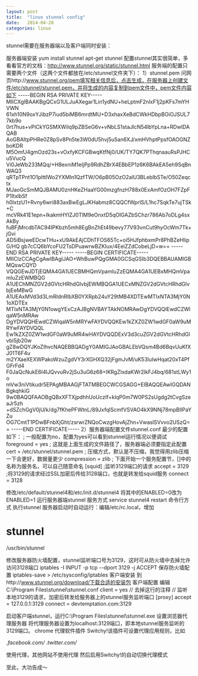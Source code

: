 ```yaml
---
layout: post
title:  "linux stunnel config"
date:   2014-04-28
categories: linux
---
```


stunnel需要在服务器端以及客户端同时安装：
 
服务器端安装
yum install stunnel
apt-get stunnel
配置stunnel其实很简单，多看看官方的文档：http://www.stunnel.org/static/stunnel.html
服务端的配置只需要两个文件（这两个文件都放在/etc/stunnel文件夹下）：
1）stunnel.pem
问网页http://www.stunnel.org/pem填写相关信息后，点击生成，在服务器上创建文件/etc/stunnel/stunnel.pem，并将生成的内容复制到pem文件中，pem文件内容如下
-----BEGIN RSA PRIVATE KEY-----
MIICXgIBAAKBgQCxG1ULJuAXegar1Lin1ydNU+heLptmF2nlxF1j2pKFs7mYHVWN
61xh10N9oxYJibzP7iud5biMB6mrdtMU+D3xhaxXeBdCWkHDbpBOiOJSUL77kb9o
0rt7hus+vPiCkYGSMXWilq9pZBSeG6v+vNbLS1staJlcN54lbYpLna+RDwIDAQAB
AoGBAItpPHRe0Z8pSv8Pn5te3W0dU5hvj5u5an6XJ/xmHVhptPpsfOAOGNZboKDR
M5OmfJ4gmOzd23s+vOxfyKCFGBwqKtfNj0/UK/TY7QK7PThqnaauRsPJHCu5VucQ
Vi0JeWb233MQq/+H8exniM1eIjPp9RdhZBrX4EBbEP1z6K6BAkEA5eh9SqBnWAQ3
qRTpTPnt1O1plttlWo2YXMIn1QzfTW/O6pB05OzO2alU3BLeblbSTe/O50Zeqctx
MJaoGcSmMQJBAMU0znHKeZHaaYG00mzgfnzH788x0ExAmfOzOH7FZpFP1ItxlbSf
h0lxtzU1+Rvny6wri883axBwEgLJKHabmz8CQQCfWprlS/L1hc7SqkTe7ujTSk+C
mcVRk41E1epn+IkakmHYIZJ0TlM9eOnxtD5qOlGAZbSChzr786Ab7oDLg4sxAkBy
fuBFjMrcdbTAC94IPKbzh5mh8EgBnZhEt49bevy77V93vnCut9hyOcWm7Tk+jGvi
AD5iBsjweEDcwTHu+xU9AkEAjCDhTFOS65Tc+oi5HJfphbxmPr8PhBZeHIipG/HQ
gb7cCQ6bYcoFU2TsDPuawrwBZKIux/4EeiZZdCobeLjD+w==
-----END RSA PRIVATE KEY-----
-----BEGIN CERTIFICATE-----
MIIClzCCAgCgAwIBAgIJAO+WhBuwPQgGMA0GCSqGSIb3DQEBBAUAMIGBMQswCQYD
VQQGEwJDTjEQMA4GA1UECBMHQmVpamluZzEQMA4GA1UEBxMHQmVpamluZzEWMBQG
A1UEChMNZGV2dGVtcHRhdGlvbjEWMBQGA1UECxMNZGV2dGVtcHRhdGlvbjEeMBwG
A1UEAxMVd3d3LmRldnRlbXB0YXRpb24uY29tMB4XDTEwMTIxNTA3MjY0N1oXDTEx
MTIxNTA3MjY0N1owgYExCzAJBgNVBAYTAkNOMRAwDgYDVQQIEwdCZWlqaW5nMRAw
DgYDVQQHEwdCZWlqaW5nMRYwFAYDVQQKEw1kZXZ0ZW1wdGF0aW9uMRYwFAYDVQQL
Ew1kZXZ0ZW1wdGF0aW9uMR4wHAYDVQQDExV3d3cuZGV2dGVtcHRhdGlvbi5jb20w
gZ8wDQYJKoZIhvcNAQEBBQADgY0AMIGJAoGBALEbVQsm4Bd6BqvUuKfXJ01T6F4u
m2YXaeXEXWPakoWzuZgdVY3rXGHXQ32jFgmJvM/uK53luIwHqat20xT4PfGFrFd4
F0JaQcNukE6I4lJQvvuRv2jSu3uG6z68+IKRgZIxdaKWr2lkFJ4bq/681stLWy1o
mVw3niVtikudr5EPAgMBAAGjFTATMBEGCWCGSAGG+EIBAQQEAwIGQDANBgkqhkiG
9w0BAQQFAAOBgQBxXFTXjpdhhUoUczIf+klqP0m7W0PS2sUgdg2tCvgSzeaJr5zh
+dSZchGgV0jU/k/dg7fKhePFWtnL/89JxfqlScmfVSVAO4kX9NNj78mpBlIPaYZu
OG7CmtT1PDwBFnbXjGht/zsrwrZNQoCwzgHovAjZhn+VwaslSVvvo2USzQ==
-----END CERTIFICATE-----
2）服务器端配置文件stunnel.conf
最少的配置如下：
; 一般配置为no，配置为yes可以看到stunnel运行情况以便调试
foreground = yes
; 这就是上面生成的文件路径了，服务器端必须要指定此配置
cert = /etc/stunnel/stunnel.pem
; 压缩方式，默认是不压缩，我觉得用zlib压缩一下会更好，数据量更少
compression = zlib
; 下面开始一个服务配置节，[]中的名称为服务名，可以自己随意命名
[squid]
;监听3129端口的请求
accept = 3129
;将3129的请求经过SSL加密后传给3128端口，也就是转发给squid服务
connect = 3128
 
修改/etc/default/stunnel4和/etc/init.d/stunnel4
将其中的ENABLED=0改为ENABLED=1
运行服务器端stunnel
服务方式
service stunnel4 restart
命令行方式
执行stunnel
服务器启动时自动运行：编辑/etc/rc.local，增加
# stunnel
/usr/bin/stunnel
 
修改服务器防火墙配置，stunnel监听端口号为3129，这时可从防火墙中去掉允许访问3128端口
iptables -I INPUT -p tcp --dport 3129 -j ACCEPT
保存防火墙配置
iptables-save > /etc/sysconfig/iptables
客户端安装
到http://www.stunnel.org/download/下载合适的安装包
客户端配置
编辑C:\Program Files\stunnel\stunnel.conf
client = yes // 去掉这行的注释
// 监听本地3129的请求，加密后转发给服务器上的stunnel服务监听端口
[proxy]
accept = 127.0.0.1:3129
connect = devtemptation.com:3129
 
启动客户端stunnel，运行C:\Program Files\stunnel\stunnel.exe
设置浏览器代理服务器
将代理服务器设置为localhost:3129端口，即本地stunnel服务监听的3129端口。
chrome 代理软件插件 Switchy!该插件可设置代理应用规则，比如
 
*.facebook.com/*
*.twitter.com/*
 
使用代理，其他网站不使用代理
然后启用Switchy!的自动切换代理模式
 
至此，大功告成～